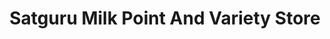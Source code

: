 ---
title: "Satguru Milk Point And Variety Store"
url: /ellenabad/satguru-milk-point-and-variety-store/
shop: Warenhaus
---